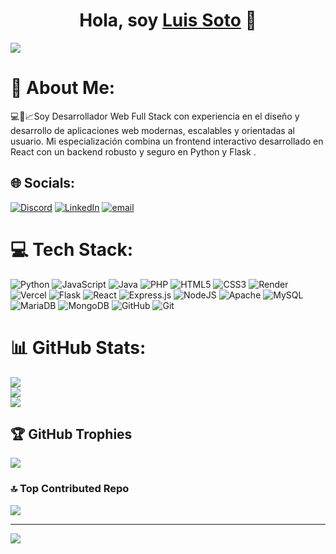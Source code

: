 <div align="center">
<h1 align="center">Hola, soy <a href="https://www.linkedin.com/in/luis-guillermo-soto-siciliano/">Luis Soto</a> 👋</h1>
</div>
<img src="https://media.licdn.com/dms/image/v2/D4D16AQGMjsIOkvR7Yg/profile-displaybackgroundimage-shrink_350_1400/profile-displaybackgroundimage-shrink_350_1400/0/1739020222617?e=1744243200&v=beta&t=b99bve-gi9hPfbvgkOAVGHe0G8y_OOWeZZ9TMP4HFHQ">

# 💫 About Me:
💻📱📈Soy Desarrollador Web Full Stack con experiencia en el diseño y desarrollo de aplicaciones web modernas, escalables y orientadas al usuario. Mi especialización combina un frontend interactivo desarrollado en React con un backend robusto y seguro en Python y Flask .


## 🌐 Socials:
[![Discord](https://img.shields.io/badge/Discord-%237289DA.svg?logo=discord&logoColor=white)](https://discord.gg/guillermo1518) [![LinkedIn](https://img.shields.io/badge/LinkedIn-%230077B5.svg?logo=linkedin&logoColor=white)](https://linkedin.com/in/https://www.linkedin.com/in/luis-guillermo-soto-siciliano/) [![email](https://img.shields.io/badge/Email-D14836?logo=gmail&logoColor=white)](mailto:guillermosoto989@gmail.com) 

# 💻 Tech Stack:
![Python](https://img.shields.io/badge/python-3670A0?style=for-the-badge&logo=python&logoColor=ffdd54) ![JavaScript](https://img.shields.io/badge/javascript-%23323330.svg?style=for-the-badge&logo=javascript&logoColor=%23F7DF1E) ![Java](https://img.shields.io/badge/java-%23ED8B00.svg?style=for-the-badge&logo=openjdk&logoColor=white) ![PHP](https://img.shields.io/badge/php-%23777BB4.svg?style=for-the-badge&logo=php&logoColor=white) ![HTML5](https://img.shields.io/badge/html5-%23E34F26.svg?style=for-the-badge&logo=html5&logoColor=white) ![CSS3](https://img.shields.io/badge/css3-%231572B6.svg?style=for-the-badge&logo=css3&logoColor=white) ![Render](https://img.shields.io/badge/Render-%46E3B7.svg?style=for-the-badge&logo=render&logoColor=white) ![Vercel](https://img.shields.io/badge/vercel-%23000000.svg?style=for-the-badge&logo=vercel&logoColor=white) ![Flask](https://img.shields.io/badge/flask-%23000.svg?style=for-the-badge&logo=flask&logoColor=white) ![React](https://img.shields.io/badge/react-%2320232a.svg?style=for-the-badge&logo=react&logoColor=%2361DAFB) ![Express.js](https://img.shields.io/badge/express.js-%23404d59.svg?style=for-the-badge&logo=express&logoColor=%2361DAFB) ![NodeJS](https://img.shields.io/badge/node.js-6DA55F?style=for-the-badge&logo=node.js&logoColor=white) ![Apache](https://img.shields.io/badge/apache-%23D42029.svg?style=for-the-badge&logo=apache&logoColor=white) ![MySQL](https://img.shields.io/badge/mysql-4479A1.svg?style=for-the-badge&logo=mysql&logoColor=white) ![MariaDB](https://img.shields.io/badge/MariaDB-003545?style=for-the-badge&logo=mariadb&logoColor=white) ![MongoDB](https://img.shields.io/badge/MongoDB-%234ea94b.svg?style=for-the-badge&logo=mongodb&logoColor=white) ![GitHub](https://img.shields.io/badge/github-%23121011.svg?style=for-the-badge&logo=github&logoColor=white) ![Git](https://img.shields.io/badge/git-%23F05033.svg?style=for-the-badge&logo=git&logoColor=white)
# 📊 GitHub Stats:
![](https://github-readme-stats.vercel.app/api?username=guillermo22-max&theme=default_repocard&hide_border=false&include_all_commits=false&count_private=false)<br/>
![](https://github-readme-streak-stats.herokuapp.com/?user=guillermo22-max&theme=default_repocard&hide_border=false)<br/>
![](https://github-readme-stats.vercel.app/api/top-langs/?username=guillermo22-max&theme=default_repocard&hide_border=false&include_all_commits=false&count_private=false&layout=compact)

## 🏆 GitHub Trophies
![](https://github-profile-trophy.vercel.app/?username=guillermo22-max&theme=radical&no-frame=false&no-bg=true&margin-w=4)

### 🔝 Top Contributed Repo
![](https://github-contributor-stats.vercel.app/api?username=guillermo22-max&limit=5&theme=default&combine_all_yearly_contributions=true)

---
[![](https://visitcount.itsvg.in/api?id=guillermo22-max&icon=0&color=0)](https://visitcount.itsvg.in)

<!-- Proudly created with GPRM ( https://gprm.itsvg.in ) -->

